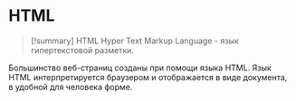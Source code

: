 # HTML
> [!summary] HTML
> Hyper Text Markup Language - язык гипертекстовой разметки.

Большинство веб-страниц созданы при помощи языка HTML. Язык HTML интерпретируется браузером и отображается в виде документа, в удобной для человека форме.
